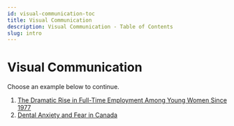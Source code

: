 ```yaml
---
id: visual-communication-toc
title: Visual Communication
description: Visual Communication - Table of Contents
slug: intro
---
```


# Visual Communication

Choose an example below to continue.

1. [The Dramatic Rise in Full-Time Employment Among Young Women Since 1977](./portfolio/visual-communication/rise-in-female-employment)
1. [Dental Anxiety and Fear in Canada](./portfolio/visual-communication/dental-anxiety-and-fear-in-canada)